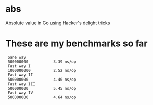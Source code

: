 abs
===

Absolute value in Go using Hacker's delight tricks


These are my benchmarks so far
==============================
```shell
 Sane way
 500000000	         3.39 ns/op
 Fast way I
 1000000000	         2.52 ns/op
 Fast way II
 500000000	         4.40 ns/op
 Fast way III
 500000000	         5.45 ns/op
 Fast way IV
 500000000	         4.64 ns/op
